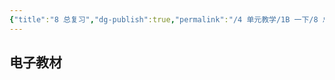 ```yaml
---
{"title":"8 总复习","dg-publish":true,"permalink":"/4 单元教学/1B 一下/8 总复习/","dgPassFrontmatter":true,"noteIcon":""}
---
```




## 电子教材


